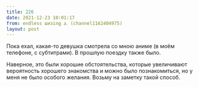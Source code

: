 ```yaml
---
title: 226
date: 2021-12-23 10:01:17
from: endless шизing ⍼ (channel1162404975)
layout: post
---
```


Пока ехал, какая-то девушка смотрела со мною аниме (в моём телефоне, с субтитрами). В прошлую поездку также было.

Наверное, это были хорошие обстоятельства, которые увеличивают вероятность хорошего знакомства и можно было познакомиться, но у меня не было особого желания.
Возьму на заметку такой способ.
